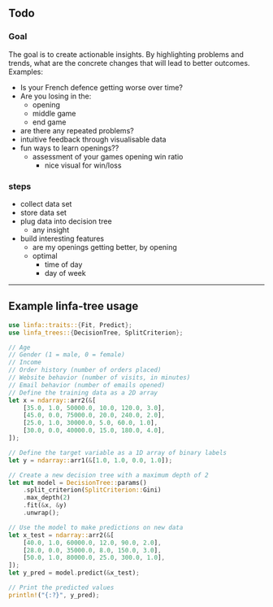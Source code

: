## Todo

### Goal
The goal is to create actionable insights.
By highlighting problems and trends, what are the concrete changes that will lead to better outcomes.
Examples:
* Is your French defence getting worse over time?
* Are you losing in the:
  * opening
  * middle game
  * end game
* are there any repeated problems?
* intuitive feedback through visualisable data
* fun ways to learn openings??
  * assessment of your games opening win ratio
    * nice visual for win/loss


### steps
* collect data set
* store data set
* plug data into decision tree
  * any insight
* build interesting features
  * are my openings getting better, by opening
  * optimal 
    * time of day 
    * day of week


---

## Example linfa-tree usage

```rust
use linfa::traits::{Fit, Predict};
use linfa_trees::{DecisionTree, SplitCriterion};

// Age
// Gender (1 = male, 0 = female)
// Income
// Order history (number of orders placed)
// Website behavior (number of visits, in minutes)
// Email behavior (number of emails opened)
// Define the training data as a 2D array
let x = ndarray::arr2(&[
    [35.0, 1.0, 50000.0, 10.0, 120.0, 3.0],
    [45.0, 0.0, 75000.0, 20.0, 240.0, 2.0],
    [25.0, 1.0, 30000.0, 5.0, 60.0, 1.0],
    [30.0, 0.0, 40000.0, 15.0, 180.0, 4.0],
]);

// Define the target variable as a 1D array of binary labels
let y = ndarray::arr1(&[1.0, 1.0, 0.0, 1.0]);

// Create a new decision tree with a maximum depth of 2
let mut model = DecisionTree::params()
    .split_criterion(SplitCriterion::Gini)
    .max_depth(2)
    .fit(&x, &y)
    .unwrap();

// Use the model to make predictions on new data
let x_test = ndarray::arr2(&[
    [40.0, 1.0, 60000.0, 12.0, 90.0, 2.0],
    [28.0, 0.0, 35000.0, 8.0, 150.0, 3.0],
    [50.0, 1.0, 80000.0, 25.0, 300.0, 1.0],
]);
let y_pred = model.predict(&x_test);

// Print the predicted values
println!("{:?}", y_pred);
```